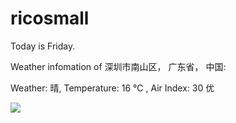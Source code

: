 # ricosmall

Today is Friday.

Weather infomation of 深圳市南山区， 广东省， 中国: 

Weather: 晴, Temperature: 16 ℃ , Air Index: 30 优

<img src="https://github-readme-stats.vercel.app/api?username=ricosmall&show_icons=true" />
